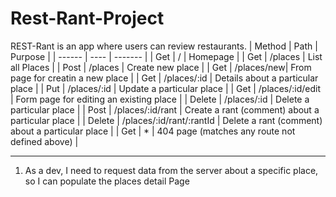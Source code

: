 # Rest-Rant-Project


REST-Rant is an app where users can review restaurants.
| Method | Path | Purpose |
| ------ | ---- | ------- |
| Get | / | Homepage |
| Get | /places | List all Places |
| Post | /places | Create new place |
| Get | /places/new| From page for creatin a new place |
| Get | /places/:id | Details about a particular place |
| Put | /places/:id | Update a particular place |
| Get | /places/:id/edit | Form page for editing an existing place |
| Delete | /places/:id | Delete a particular place |
| Post | /places/:id/rant | Create a rant (comment) about a particular place |
| Delete | /places/:id/rant/:rantId | Delete a rant (comment) about a particular place |
| Get | * | 404 page (matches any route not defined above) |

--- 

1. As a dev, I need to request data 
from the server about a specific place,
so I can populate the places detail Page






